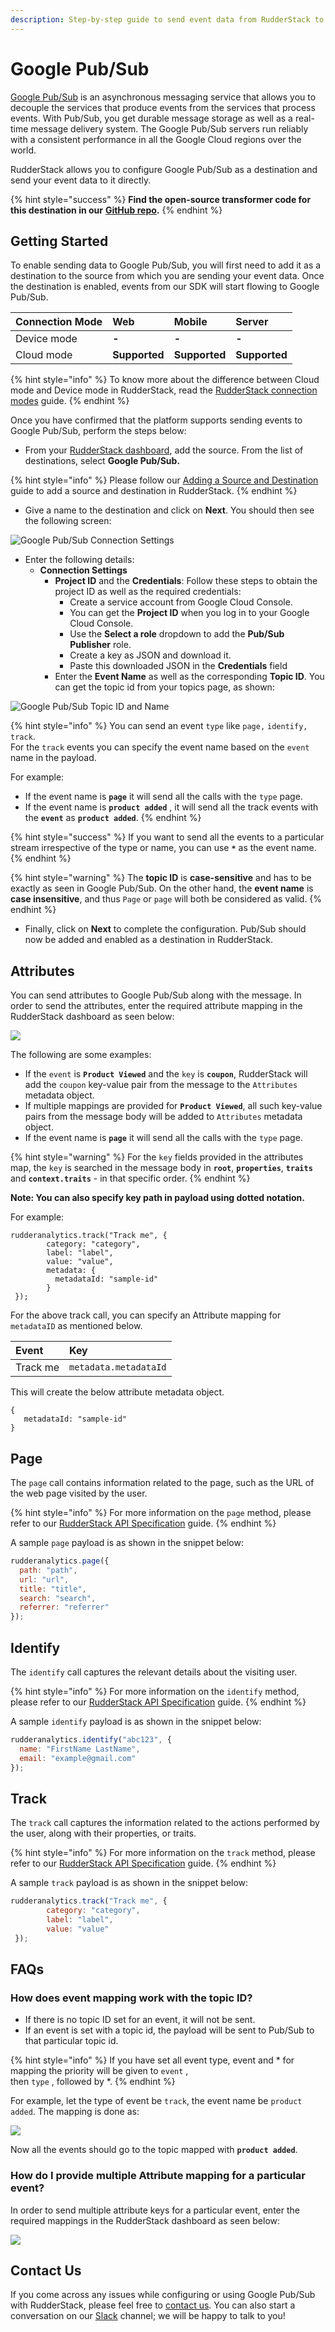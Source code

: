 ```yaml
---
description: Step-by-step guide to send event data from RudderStack to Google Pub/Sub.
---
```


# Google Pub/Sub

[Google Pub/Sub](https://cloud.google.com/pubsub/docs/overview) is an asynchronous messaging service that allows you to decouple the services that produce events from the services that process events. With Pub/Sub, you get durable message storage as well as a real-time message delivery system. The Google Pub/Sub servers run reliably with a consistent performance in all the Google Cloud regions over the world.

RudderStack allows you to configure Google Pub/Sub as a destination and send your event data to it directly.

{% hint style="success" %}
**Find the open-source transformer code for this destination in our** [**GitHub repo**](https://github.com/rudderlabs/rudder-transformer/tree/master/v0/destinations/googlepubsub)**.**
{% endhint %}

## Getting Started

To enable sending data to Google Pub/Sub, you will first need to add it as a destination to the source from which you are sending your event data. Once the destination is enabled, events from our SDK will start flowing to Google Pub/Sub.

| **Connection Mode** | **Web** | **Mobile** | **Server** |
| :--- | :--- | :--- | :--- |
| Device mode | **-** | **-** | **-** |
| Cloud mode | **Supported** | **Supported** | **Supported** |

{% hint style="info" %}
To know more about the difference between Cloud mode and Device mode in RudderStack, read the [RudderStack connection modes](https://docs.rudderstack.com/get-started/rudderstack-connection-modes) guide.
{% endhint %}

Once you have confirmed that the platform supports sending events to Google Pub/Sub, perform the steps below:

* From your [RudderStack dashboard](https://app.rudderlabs.com/), add the source. From the list of destinations, select **Google Pub/Sub.**

{% hint style="info" %}
Please follow our [Adding a Source and Destination](https://docs.rudderstack.com/getting-started/adding-source-and-destination-rudderstack) guide to add a source and destination in RudderStack.
{% endhint %}

* Give a name to the destination and click on **Next**. You should then see the following screen:

![Google Pub/Sub Connection Settings](../../.gitbook/assets/image%20%2879%29.png)

* Enter the following details:
  * **Connection Settings**
    * **Project ID** and the **Credentials**: Follow these steps to obtain the project ID as well as the required credentials:
      * Create a service account from Google Cloud Console.
      * You can get the **Project ID** when you log in to your Google Cloud Console.
      * Use the **Select a role** dropdown to add the **Pub/Sub Publisher** role.
      * Create a key as JSON and download it.
      * Paste this downloaded JSON in the **Credentials** field
    * Enter the **Event Name** as well as the corresponding **Topic ID**. You can get the topic id from your topics page, as shown:

![Google Pub/Sub Topic ID and Name](../../.gitbook/assets/image%20%2848%29.png)

{% hint style="info" %}
You can send an event `type` like `page,` `identify,` `track`.  
For the `track` events you can specify the event name based on the `event` name in the payload.

For example:

* If the event name is **`page`** it will send all the calls with the `type` page.
* If the event name is  **`product added`** , it will send all the track events with the **`event`** as **`product added`**.
{% endhint %}

{% hint style="success" %}
If you want to send all the events to a particular stream irrespective of the type or name, you can use **`*`** as the event name.
{% endhint %}

{% hint style="warning" %}
The **topic ID** is **case-sensitive** and has to be exactly as seen in Google Pub/Sub. On the other hand, the **event name** is **case insensitive**, and thus `Page` or `page` will both be considered as valid.
{% endhint %}

* Finally, click on **Next** to complete the configuration. Pub/Sub should now be added and enabled as a destination in RudderStack.

## Attributes

You can send attributes to Google Pub/Sub along with the message. In order to send the attributes, enter the required attribute mapping in the RudderStack dashboard as seen below:

![](../../.gitbook/assets/image%20%28113%29.png)

The following are some examples:

* If the `event` is **`Product Viewed`** and the `key` is **`coupon`**, RudderStack will add the `coupon` key-value pair from the message to the `Attributes` metadata object.
* If multiple mappings are provided for **`Product Viewed`**, all such key-value pairs from the message body will be added to `Attributes` metadata object.
* If the event name is **`page`** it will send all the calls with the `type` page.

{% hint style="warning" %}
For the `key` fields provided in the attributes map, the `key` is searched in the message body in **`root`**, **`properties`**, **`traits`** and **`context.traits`** - in that specific order.
{% endhint %}

**Note: You can also specify key path in payload using dotted notation.**

For example:
```
rudderanalytics.track("Track me", {
        category: "category",
        label: "label",
        value: "value",
        metadata: {
          metadataId: "sample-id"
        }
 });
```

For the above track call, you can specify an Attribute mapping for `metadataID` as mentioned below.

| **Event** | **Key** |
| :--- | :--- |
| Track me | `metadata.metadataId` |

This will create the below attribute metadata object.
```
{
   metadataId: "sample-id"
}
```

## Page

The `page` call contains information related to the page, such as the URL of the web page visited by the user.

{% hint style="info" %}
For more information on the `page` method, please refer to our [RudderStack API Specification](https://docs.rudderstack.com/rudderstack-api-spec) guide.
{% endhint %}

A sample `page` payload is as shown in the snippet below:

```javascript
rudderanalytics.page({
  path: "path",
  url: "url",
  title: "title",
  search: "search",
  referrer: "referrer"
});
```

## Identify

The `identify` call captures the relevant details about the visiting user.

{% hint style="info" %}
For more information on the `identify` method, please refer to our [RudderStack API Specification](https://docs.rudderstack.com/rudderstack-api-spec) guide.
{% endhint %}

A sample `identify` payload is as shown in the snippet below:

```javascript
rudderanalytics.identify("abc123", {
  name: "FirstName LastName",
  email: "example@gmail.com"
});
```

## Track

The `track` call captures the information related to the actions performed by the user, along with their properties, or traits.

{% hint style="info" %}
For more information on the `track` method, please refer to our [RudderStack API Specification](https://docs.rudderstack.com/rudderstack-api-spec) guide.
{% endhint %}

A sample `track` payload is as shown in the snippet below:

```javascript
rudderanalytics.track("Track me", {
        category: "category",
        label: "label",
        value: "value"
 });
```

## FAQs <a id="faqs"></a>

### How does event mapping work with the topic ID? <a id="how-does-event-mapping-work-with-the-delivery-stream"></a>

* If there is no topic ID set for an event, it will not be sent.
* If an event is set with a topic id, the payload will be sent to Pub/Sub to that particular topic id.

{% hint style="info" %}
If you have set all event type, event and \* for mapping the priority will be given to `event` ,  
then `type` , followed by \*.
{% endhint %}

For example, let the type of event be `track`, the event name be `product added`. The mapping is done as:

![](../../.gitbook/assets/screenshot-2020-09-09-at-6.56.02-pm.png)

Now all the events should go to the topic mapped with **`product added`**.

### How do I provide multiple Attribute mapping for a particular event? <a id="how-do-I-provide-multiple-attribute-mapping"></a>

In order to send multiple attribute keys for a particular event, enter the required mappings in the RudderStack dashboard as seen below:

![](../../.gitbook/assets/image%20%28112%29.png)

## Contact Us

If you come across any issues while configuring or using Google Pub/Sub with RudderStack, please feel free to [contact us](mailto:%20contact@rudderstack.com). You can also start a conversation on our [Slack](https://resources.rudderstack.com/join-rudderstack-slack) channel; we will be happy to talk to you!

